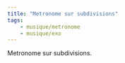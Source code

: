 ```yaml
---
title: "Metronome sur subdivisions"
tags:
    - musique/metronome
    - musique/exo
---
```


Metronome sur subdivisions.
